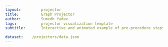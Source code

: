 ```yaml
---
layout:     	projector
title:     		Graph Projector
author:     	Sumedh Yadav
tags:           projector visualization template
subtitle:    	Interactive and animated example of pre-procedure steps.

dataset:    /projectors/data.json
---
```

